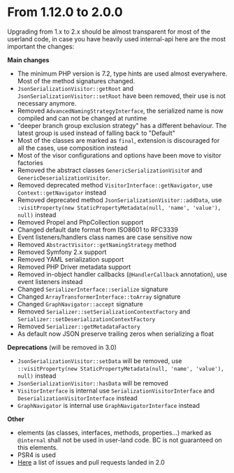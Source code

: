 From 1.12.0 to 2.0.0
====================

Upgrading from 1.x to 2.x should be almost transparent for most of the userland code, 
in case you have heavily used internal-api here are the most important the changes:

**Main changes**

- The minimum PHP version is 7.2, type hints are used almost everywhere. Most of the method signatures changed.
- `JsonSerializationVisitor::getRoot` and `JsonSerializationVisitor::setRoot` have been removed, their
  use is not necessary anymore.
- Removed `AdvancedNamingStrategyInterface`, the serialized name is now compiled and can not be changed at runtime
- "deeper branch group exclusion strategy" has a different behaviour. The latest group is used instead of falling back 
  to "Default" 
- Most of the classes are marked as `final`, extension is discouraged for all the cases, use composition instead
- Most of the visor configurations and options have been move to visitor factories
- Removed the abstract classes `GenericSerializationVisito`r and `GenericDeserializationVisitor`.
- Removed deprecated method `VisitorInterface::getNavigator`, use `Context::getNavigator` instead
- Removed deprecated method `JsonSerializationVisitor::addData`, 
  use `:visitProperty(new StaticPropertyMetadata(null, 'name', 'value'), null)` instead
- Removed Propel and PhpCollection support
- Changed default date format from ISO8601 to RFC3339  
- Event listeners/handlers class names are case sensitive now
- Removed `AbstractVisitor::getNamingStrategy` method
- Removed Symfony 2.x support
- Removed YAML serialization support
- Removed PHP Driver metadata support
- Removed in-object handler callbacks (`@HandlerCallback` annotation), use event listeners instead
- Changed `SerializerInterface::serialize`  signature
- Changed `ArrayTransformerInterface::toArray` signature
- Changed `GraphNavigator::accept` signature
- Removed `Serializer::setSerializationContextFactory` and `Serializer::setDeserializationContextFactory`
- Removed `Serializer::getMetadataFactory` 
- As default now JSON preserve trailing zeros when serializing a float

**Deprecations** (will be removed in 3.0)

- `JsonSerializationVisitor::setData` will be removed, 
  use `::visitProperty(new StaticPropertyMetadata(null, 'name', 'value'), null)` instead 
- `JsonSerializationVisitor::hasData` will be removed 
- `VisitorInterface` is internal use `SerializationVisitorInterface` and `DeserializationVisitorInterface` instead
- `GraphNavigator` is internal use `GraphNavigatorInterface` instead

**Other**
 - elements (as classes, interfaces, methods, properties...)
  marked as `@internal` shall not be used in user-land code. BC is not guaranteed on this elements.
- PSR4 is used  
- [Here](https://github.com/schmittjoh/serializer/milestone/3) a list of issues and pull requests landed in 2.0

